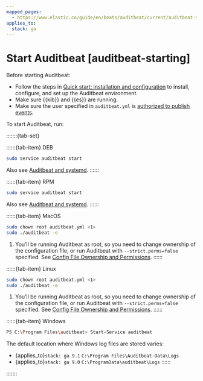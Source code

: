 ```yaml
---
mapped_pages:
  - https://www.elastic.co/guide/en/beats/auditbeat/current/auditbeat-starting.html
applies_to:
  stack: ga
---
```


# Start Auditbeat [auditbeat-starting]

Before starting Auditbeat:

* Follow the steps in [Quick start: installation and configuration](/reference/auditbeat/auditbeat-installation-configuration.md) to install, configure, and set up the Auditbeat environment.
* Make sure {{kib}} and {{es}} are running.
* Make sure the user specified in `auditbeat.yml` is [authorized to publish events](/reference/auditbeat/privileges-to-publish-events.md).

To start Auditbeat, run:

:::::::{tab-set}

::::::{tab-item} DEB
```sh
sudo service auditbeat start
```


Also see [Auditbeat and systemd](/reference/auditbeat/running-with-systemd.md).
::::::

::::::{tab-item} RPM
```sh
sudo service auditbeat start
```


Also see [Auditbeat and systemd](/reference/auditbeat/running-with-systemd.md).
::::::

::::::{tab-item} MacOS
```sh
sudo chown root auditbeat.yml <1>
sudo ./auditbeat -e
```

1. You’ll be running Auditbeat as root, so you need to change ownership of the configuration file, or run Auditbeat with `--strict.perms=false` specified. See [Config File Ownership and Permissions](/reference/libbeat/config-file-permissions.md).
::::::

::::::{tab-item} Linux
```sh
sudo chown root auditbeat.yml <1>
sudo ./auditbeat -e
```

1. You’ll be running Auditbeat as root, so you need to change ownership of the configuration file, or run Auditbeat with `--strict.perms=false` specified. See [Config File Ownership and Permissions](/reference/libbeat/config-file-permissions.md).
::::::

::::::{tab-item} Windows
```sh
PS C:\Program Files\auditbeat> Start-Service auditbeat
```

The default location where Windows log files are stored varies:
* {applies_to}`stack: ga 9.1` `C:\Program Files\Auditbeat-Data\Logs`
* {applies_to}`stack: ga 9.0` `C:\ProgramData\auditbeat\Logs`
::::::

:::::::
